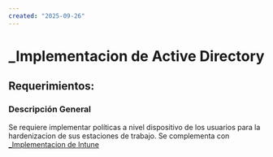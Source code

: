 ```yaml
---
created: "2025-09-26"
---
```


# _Implementacion de Active Directory
## Requerimientos:
### Descripción General
Se requiere implementar políticas a nivel dispositivo de los usuarios para la hardenizacion de sus estaciones de trabajo.  Se complementa con [_Implementacion de Intune](../gobernanza/implementacion-de-intune.md)


